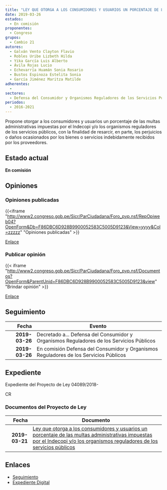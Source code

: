 ```yaml
---
title: "LEY QUE OTORGA A LOS CONSUMIDORES Y USUARIOS UN PORCENTAJE DE LAS MULTAS ADMINISTRATIVAS IMPUESTAS POR EL INDECOPI Y/O LOS ORGANISMOS REGULADORES DE LOS SERVICIOS PÚBLICOS"
date: 2019-03-26
estados: 
  - En comisión
proponentes: 
  - Congreso
grupos: 
  - Cambio 21
autores: 
  - Galván Vento Clayton Flavio
  - Robles Uribe Lizbeth Hilda
  - Yika García Luis Alberto
  - Ávila Rojas Lucio
  - Echevarría Huamán Sonia Rosario
  - Bustos Espinoza Estelita Sonia
  - García Jiménez Maritza Matilde
adherentes: 
  - 
sectores: 
  - Defensa del Consumidor y Organismos Reguladores de los Servicios Públicos
periodos: 
  - 2016-2021
---
```


Propone otorgar a los consumidores y usuarios un porcentaje de las multas administrativas impuestas por el Indecopi y/o los organismos reguladores de los servicios públicos, con la finalidad de resarcir, en parte, los perjuicios o daños ocasionados por los bienes o servicios indebidamente recibidos por los proveedores.


## Estado actual

**En comisión**

## Opiniones

### Opiniones publicadas

{{<iframe "http://www2.congreso.gob.pe/Sicr/ParCiudadana/Foro_pvp.nsf/RepOpiweb04?OpenForm&Db=F86DBC6D928B9900052583C5005D9123&View=yyyy&Col=zzzzz" "Opiniones publicadas" >}}

[Enlace](http://www2.congreso.gob.pe/Sicr/ParCiudadana/Foro_pvp.nsf/RepOpiweb04?OpenForm&Db=F86DBC6D928B9900052583C5005D9123&View=yyyy&Col=zzzzz)
### Publicar opinión

{{< iframe "http://www2.congreso.gob.pe/Sicr/ParCiudadana/Foro_pvp.nsf/Documentos?OpenForm&ParentUnid=F86DBC6D928B9900052583C5005D9123&view" "Brindar opinión" >}}

[Enlace](http://www2.congreso.gob.pe/Sicr/ParCiudadana/Foro_pvp.nsf/Documentos?OpenForm&ParentUnid=F86DBC6D928B9900052583C5005D9123&view)

## Seguimiento

| Fecha | Evento |
|------:|--------|
| **2019-03-26** | Decretado a... Defensa del Consumidor y Organismos Reguladores de los Servicios Públicos|
| **2019-03-26** | En comisión Defensa del Consumidor y Organismos Reguladores de los Servicios Públicos|


## Expediente

Expediente del Proyecto de Ley 04089/2018-

CR


### Documentos del Proyecto de Ley

| Fecha | Documento |
|------:|--------|
| **2019-03-21** | [Ley que otorga a los consumidores y usuarios un porcentaje de las multas administrativas impuestas por el Indecopi y/o los organismos reguladores de los servicios públicos](http://www.leyes.congreso.gob.pe/Documentos/2016_2021/Proyectos_de_Ley_y_de_Resoluciones_Legislativas/PL0408920190322.pdf) |

## Enlaces 

- [Seguimiento](http://www2.congreso.gob.pe/Sicr/TraDocEstProc/CLProLey2016.nsf/f7fff46988ca05b1052578e100829cc7/0c14e8641ab5823e052583c500551068?OpenDocument)
- [Expediente Digital](http://www2.congreso.gob.pe/Sicr/TraDocEstProc/CLProLey2016.nsf/f7fff46988ca05b1052578e100829cc7/0c14e8641ab5823e052583c500551068?OpenDocument&Click=05257FB7005EB655.eb71d0cf91d8294e05256cdf006b5706/$Body/0.1C6C)
